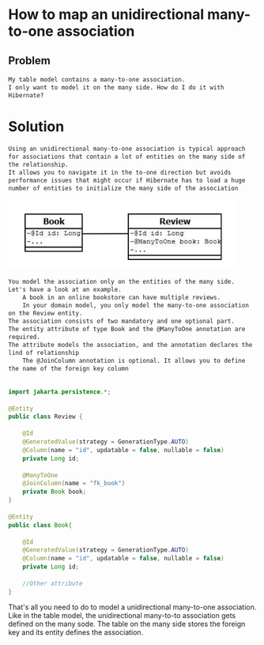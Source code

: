 # How to map an unidirectional many-to-one association

## Problem

    My table model contains a many-to-one association.
    I only want to model it on the many side. How do I do it with Hibernate?

# Solution

    Using an unidirectional many-to-one association is typical approach for associations that contain a lot of entities on the many side of the relationship. 
    It allows you to navigate it in the to-one direction but avoids performance issues that might occur if Hibernate has to load a huge number of entities to initialize the many side of the association
    
![img.png](img.png)

    You model the association only on the entities of the many side. 
    Let's have a look at an example.
        A book in an online bookstore can have multiple reviews.
        In your domain model, you only model the many-to-one association on the Review entity.
    The association consists of two mandatory and one optional part. 
    The entity attribute of type Book and the @ManyToOne annotation are required.
    The attribute models the association, and the annotation declares the lind of relationship
        The @JoinColumn annotation is optional. It allows you to define the name of the foreign key column

```java

import jakarta.persistence.*;

@Entity
public class Review {

    @Id
    @GeneratedValue(strategy = GenerationType.AUTO)
    @Column(name = "id", updatable = false, nullable = false)
    private Long id;

    @ManyToOne
    @JoinColumn(name = "fk_book")
    private Book book;
}

@Entity
public class Book{
    
    @Id
    @GeneratedValue(strategy = GenerationType.AUTO)
    @Column(name = "id", updatable = false, nullable = false)
    private Long id;
    
    //Other attribute
}
```

That's all you need to do to model a unidirectional many-to-one association.
Like in the table model, the unidirectional many-to-to association gets defined on the many sode.
The table on the many side stores the foreign key and its entity defines the association.




